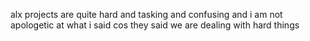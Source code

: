 alx projects are quite hard and tasking and confusing and i am not apologetic at what i said cos they said we are dealing with hard things
